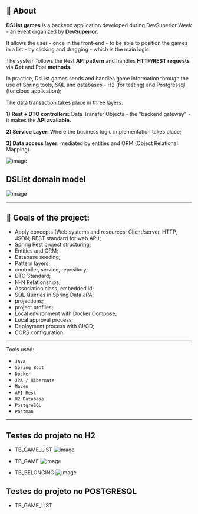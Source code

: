 ## 📌 About

**DSList games** is a backend application developed during DevSuperior Week - an event organized by <b> <a href="https://github.com/devsuperior">DevSuperior.</a></b> 

It allows the user - once in the front-end - to be able to position the games in a list - by clicking and dragging - which is the main logic.

The system follows the Rest **API pattern** and handles **HTTP/REST requests** via **Get** and Post **methods**.

In practice, DsList games sends and handles game information through the use of Spring tools, SQL and databases - H2 (for testing) and Postgressql (for cloud application);

The data transaction takes place in three layers:

 **1) Rest + DTO controllers:** Data Transfer Objects - the "backend gateway" - it makes the **API available.**

 **2) Service Layer:** Where the business logic implementation takes place;

 **3) Data access layer:** mediated by entities and ORM (Object Relational Mapping).

![image](https://github.com/JayCesar/dslist-games/assets/44206400/f79ca93e-d020-439e-9f22-502c7cca39c4)

## DSList domain model

![image](https://github.com/JayCesar/dslist-games/assets/44206400/f0bae213-a16f-47e8-aaeb-03aa9f510480)

***

## 🎯 Goals of the project:

- Apply concepts (Web systems and resources; Client/server, HTTP, JSON; REST standard for web API);
- Spring Rest project structuring;
- Entities and ORM;
- Database seeding;
- Pattern layers;
- controller, service, repository;
- DTO Standard;
- N-N Relationships;
- Association class, embedded id;
- SQL Queries in Spring Data JPA;
- projections;
- project profiles;
- Local environment with Docker Compose;
- Local approval process;
- Deployment process with CI/CD;
- CORS configuration.

***

Tools used: 
- ``Java``
- ``Spring Boot``
- ``Docker``
- ``JPA / Hibernate``
- ``Maven``
- ``API Rest``
- ``H2 Database``
- ``PostgreSQL``
- ``Postman``

***

## Testes do projeto no H2
- TB_GAME_LIST
![image](https://github.com/JayCesar/dslist-games/assets/44206400/fbb526c2-4026-47e6-9cfb-e66369566e18)

- TB_GAME
![image](https://github.com/JayCesar/dslist-games/assets/44206400/0f3ab7df-88f9-4d83-95ed-5cb26edcbe3a)

- TB_BELONGING
![image](https://github.com/JayCesar/dslist-games/assets/44206400/70fa021c-cf26-4184-a42d-7ce829f46fc0)

## Testes do projeto no POSTGRESQL
- TB_GAME_LIST
